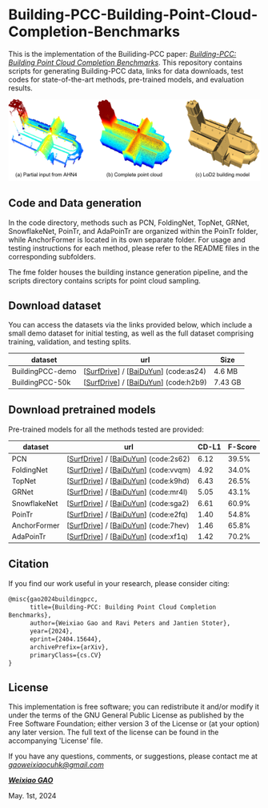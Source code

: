 # Building-PCC-Building-Point-Cloud-Completion-Benchmarks
This is the implementation of the Builiding-PCC paper: [*Building-PCC: Building Point Cloud Completion Benchmarks*](https://arxiv.org/abs/2404.15644).
This repository contains scripts for generating Building-PCC data, links for data downloads, test codes for state-of-the-art methods, pre-trained models, and evaluation results.

<div align="center">    
<img src="BuildingPCC_intro.png" width="800px" />
</div>

## Code and Data generation
In the code directory, methods such as PCN, FoldingNet, TopNet, GRNet, SnowflakeNet, PoinTr, and AdaPoinTr are organized within the PoinTr folder, while AnchorFormer is located in its own separate folder. 
For usage and testing instructions for each method, please refer to the README files in the corresponding subfolders.

The fme folder houses the building instance generation pipeline, and the scripts directory contains scripts for point cloud sampling.

## Download dataset
You can access the datasets via the links provided below, which include a small demo dataset for initial testing, as well as the full dataset comprising training, validation, and testing splits.

| dataset          | url                                                                                                                                                    | Size    |
|------------------|--------------------------------------------------------------------------------------------------------------------------------------------------------|---------|
| BuildingPCC-demo | [[SurfDrive](https://surfdrive.surf.nl/files/index.php/s/GCFF4eFPBS1QFP9)] / [[BaiDuYun](https://pan.baidu.com/s/1dQRpbP5fgEVUcuo2V2qYqg)] (code:as24) | 4.6 MB  |
| BuildingPCC-50k  | [[SurfDrive](https://surfdrive.surf.nl/files/index.php/s/eBJkxS6M71VLaJq)] / [[BaiDuYun](https://pan.baidu.com/s/1sbzTSU1CNDmlV2qHHCzUww)] (code:h2b9) | 7.43 GB | 

## Download pretrained models
Pre-trained models for all the methods tested are provided:

| dataset  | url| CD-L1 | F-Score |
| --- | --- |  --- | --- |
| PCN | [[SurfDrive](https://surfdrive.surf.nl/files/index.php/s/0LG9hj2cPSJYKVv)] / [[BaiDuYun](https://pan.baidu.com/s/1A7v4wp1tHn7WR4lvpyIfGA)] (code:2s62) | 6.12 | 39.5% |
| FoldingNet | [[SurfDrive](https://surfdrive.surf.nl/files/index.php/s/yrLwrOUClXrqq4C)] / [[BaiDuYun](https://pan.baidu.com/s/1rtgaDuBpCOsaZ_Ta9OnhXw)] (code:vvqm) | 4.92 | 34.0% |
| TopNet | [[SurfDrive](https://surfdrive.surf.nl/files/index.php/s/5r4YvctnY3x8QQt)] / [[BaiDuYun](https://pan.baidu.com/s/1FMvqRyk8L41eHdQia_nM3w)] (code:k9hd) | 6.43 | 26.5% |  
| GRNet | [[SurfDrive](https://surfdrive.surf.nl/files/index.php/s/8CELyqrWcHySywV)] / [[BaiDuYun](https://pan.baidu.com/s/1vvcCPN-rKZDGE5XnF9pNXw)] (code:mr4l) | 5.05 | 43.1% | 
| SnowflakeNet | [[SurfDrive](https://surfdrive.surf.nl/files/index.php/s/ezGAYlqw7qesBdH)] / [[BaiDuYun](https://pan.baidu.com/s/1y3Mi-nPusTV2Mof2biIdXA)] (code:sga2) | 6.61 | 60.9% |
| PoinTr | [[SurfDrive](https://surfdrive.surf.nl/files/index.php/s/4GGiv2OE3EwbTtN)] / [[BaiDuYun](https://pan.baidu.com/s/17Htqq5Ni9uWbTPqBSnPwng)] (code:e2fq) | 1.40 | 54.8% |
| AnchorFormer | [[SurfDrive](https://surfdrive.surf.nl/files/index.php/s/5QT5ou6hOy2XuUd)] / [[BaiDuYun](https://pan.baidu.com/s/133CIj3uMLHo2Yjx6CmFHoQ)] (code:7hev) | 1.46 | 65.8% |
| AdaPoinTr | [[SurfDrive](https://surfdrive.surf.nl/files/index.php/s/YNSI3jgJFaBBUiX)] / [[BaiDuYun](https://pan.baidu.com/s/1UDEEBDjxJfHIsJnrr3wX7A)] (code:xf1q) | 1.42 | 70.2% |

## Citation
If you find our work useful in your research, please consider citing: 
```
@misc{gao2024buildingpcc,
      title={Building-PCC: Building Point Cloud Completion Benchmarks}, 
      author={Weixiao Gao and Ravi Peters and Jantien Stoter},
      year={2024},
      eprint={2404.15644},
      archivePrefix={arXiv},
      primaryClass={cs.CV}
}
```

## License
This implementation is free software; you can redistribute it and/or modify it under the terms of the 
GNU General Public License as published by the Free Software Foundation; either version 3
of the License or (at your option) any later version. The full text of the license can be
found in the accompanying 'License' file.

If you have any questions, comments, or suggestions, please contact me at <i>gaoweixiaocuhk@gmail.com</i>

[<b><i>Weixiao GAO</i></b>](https://3d.bk.tudelft.nl/weixiao/)

May. 1st, 2024


